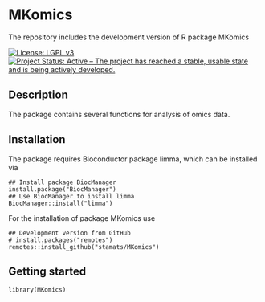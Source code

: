 # MKomics
The repository includes the development version of R package MKomics

[![License: LGPL v3](https://img.shields.io/badge/License-LGPL%20v3-blue.svg)](https://www.gnu.org/licenses/lgpl-3.0)
[![Project Status: Active – The project has reached a stable, usable state and is being actively developed.](https://www.repostatus.org/badges/latest/active.svg)](https://www.repostatus.org/#active)

## Description
The package contains several functions for analysis of omics data.

## Installation
The package requires Bioconductor package limma, which can be installed via

```{r, eval = FALSE}
## Install package BiocManager
install.package("BiocManager")
## Use BiocManager to install limma
BiocManager::install("limma")
```

For the installation of package MKomics use

```{r, eval = FALSE}
## Development version from GitHub
# install.packages("remotes")
remotes::install_github("stamats/MKomics")
```

## Getting started

```{r}
library(MKomics)
```

